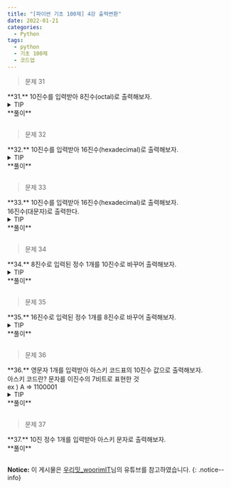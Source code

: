 ```yaml
---
title: "[파이썬 기초 100제] 4강 출력변환"
date: 2022-01-21
categories:
  - Python
tags:
  - python
  - 기초 100제
  - 코드업
---
```


> 문제 31

<div class="notice--success" markdown="1">
**31.**   
10진수를 입력받아 8진수(octal)로 출력해보자.
</div>

<details>
<summary>TIP</summary>
<div markdown="1">

8진수는 '0o12'처럼 숫자 앞에 '0o'를 붙여준다. 이것으로 '12'가 8진수의 '12'임을 인지한다.

10진수를 8진수로 변환하는 함수는 oct()이며, '0o12'와 같이 출력되므로 앞 두자리를 생략하고 출력하면된다. 따라서 '0o12'[2:]를 해주면 되는 것.

</div>
</details>

<div class="notice" markdown="1">
**풀이**

```python

```
</div>

> 문제 32

<div class="notice--success" markdown="1">
**32.**   
10진수를 입력받아 16진수(hexadecimal)로 출력해보자.
</div>

<details>
<summary>TIP</summary>
<div markdown="1">

16진수는 '0xa'처럼 숫자 앞에 '0x'를 붙여준다. 이것으로 'a'가 16진수의 'a'임을 인지한다.

10진수를 16진수로 변환하는 함수는 hex()이며, '0xa'와 같이 출력되므로 앞 두자리를 생략하고 출력하면된다. 따라서 '0xa'[2:]를 해주면 되는 것.

</div>
</details>

<div class="notice" markdown="1">
**풀이**

```python

```
</div>

> 문제 33

<div class="notice--success" markdown="1">
**33.**   
10진수를 입력받아 16진수(hexadecimal)로 출력해보자.<br>
16진수(대문자)로 출력한다.
</div>

<details>
<summary>TIP</summary>
<div markdown="1">

소문자를 대문자로 변환하려면 문자열의 메소드(함수)인 upper()를 이용하면 된다.

</div>
</details>

<div class="notice" markdown="1">
**풀이**

```python

```
</div>

> 문제 34

<div class="notice--success" markdown="1">
**34.**   
8진수로 입력된 정수 1개를 10진수로 바꾸어 출력해보자.
</div>

<details>
<summary>TIP</summary>
<div markdown="1">

10진수로 변환하고자 할 때는 int()를 이용하면 된다.

첫번째 파라미터로는 변환하고자하는 숫자의 문자열('0o12')을,

두번째 파라미터로는 첫번째 값이 몇 진수인지를 정수로 입력하면 된다.

</div>
</details>

<div class="notice" markdown="1">
**풀이**

```python

```
</div>

> 문제 35

<div class="notice--success" markdown="1">
**35.**   
16진수로 입력된 정수 1개를 8진수로 바꾸어 출력해보자.
</div>

<details>
<summary>TIP</summary>
<div markdown="1">

16진수 >> 10진수 >> 8진수 순서대로 변환

</div>
</details>

<div class="notice" markdown="1">
**풀이**

```python

```
</div>

> 문제 36

<div class="notice--success" markdown="1">
**36.**   
영문자 1개를 입력받아 아스키 코드표의 10진수 값으로 출력해보자.<br>
아스키 코드란? 문자를 이진수의 7비트로 표현한 것<br>
ex ) A => 1100001
</div>

<details>
<summary>TIP</summary>
<div markdown="1">

문자열에 대응되는 아스키코드를 반환해주는 함수 ord()를 이용하면 된다.

</div>
</details>

<div class="notice" markdown="1">
**풀이**

```python

```
</div>

> 문제 37

<div class="notice--success" markdown="1">
**37.**   
10진 정수 1개를 입력받아 아스키 문자로 출력해보자.
</div>

<div class="notice" markdown="1">
**풀이**

```python

```
</div>

**Notice:** 이 게시물은 [우리밋_woorimIT](https://www.youtube.com/watch?v=7sykajCtgCw&list=PLSK4WsJ8JS4dOszA7Zr8paqI81Mv27tNq&index=2)님의 유튜브를 참고하였습니다.
{: .notice--info}
